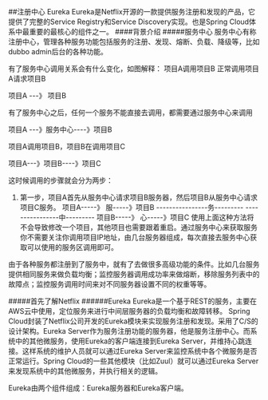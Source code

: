 ##注册中心 Eureka
Eureka是Netflix开源的一款提供服务注册和发现的产品，它提供了完整的Service Registry和Service Discovery实现。也是Spring Cloud体系中最重要的最核心的组件之一。
####背景介绍
#####服务中心
服务中心有称注册中心，管理各种服务功能包括服务的注册、发现、熔断、负载、降级等，比如dubbo admin后台的各种功能。

有了服务中心调用关系会有什么变化，如图解释：
项目A调用项目B
正常调用项目A请求项目B

项目A ---》  项目B

有了服务中心之后，任何一个服务不能直接去调用，都需要通过服务中心来调用
 
项目A ---》服务中心----》项目B

项目A调用项目B，项目B在调用项目C

项目A---》项目B----》项目C

这时候调用的步骤就会分为两步：
1. 第一步，项目A首先从服务中心请求项目B服务器，然后项目B从服务中心请求项目C服务。
项目A-----》  服-----》项目B
  ----------------务---------
  ----------------中---------
项目B-----》 心-----》项目C
使用上面这种方法将不会导致修改一个项目，其他项目也需要跟着重启。通过服务中心来获取服务你不需要关注你调用项目IP地址，由几台服务器组成，每次直接去服务中心获取可以使用的服务区调用即可。

由于各种服务都注册到了服务中，就有了去做很多高级功能的条件。比如几台服务提供相同服务来做负载均衡；监控服务器调用成功率来做熔断，移除服务列表中的故障点；监控服务调用时间来对不同服务器设置不同的权重等等。

#####首先了解Netflix
######Eureka
Eureka是一个基于REST的服务，主要在AWS云中使用，定位服务来进行中间层服务器的负载均衡和故障转移。
Spring Cloud封装了Netflix公司开发的Eureka模块来实现服务注册和发现。采用了C/S的设计架构。Eureka Server作为服务注册功能的服务器，他是服务注册中心。而系统中的其他微服务，使用Eureka的客户端连接到Eureka Server，并维持心跳连接。这样系统的维护人员就可以通过Eureka Server来监控系统中各个微服务是否正常运行。Spring Cloud的一些其他模块（比如Zuul）就可以通过Eureka Server来发现系统中的其他微服务，并执行相关的逻辑。

Eureka由两个组件组成：Eureka服务器和Eureka客户端。
